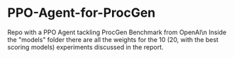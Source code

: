 # PPO-Agent-for-ProcGen
Repo with a PPO Agent tackling ProcGen Benchmark from OpenAI\n
Inside the "models" folder there are all the weights for the 10 (20, with the best scoring models) experiments discussed in the report.
